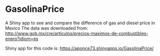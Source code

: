 # GasolinaPrice
A Shiny app to see and compare the difference of gas and diesel price in Mexico
The data was downloaded from: http://www.gob.mx/cre/articulos/precios-maximos-de-combustibles-enero?idiom=es


Shiny app for this code is: https://aponce73.shinyapps.io/GasolinaPrice/
